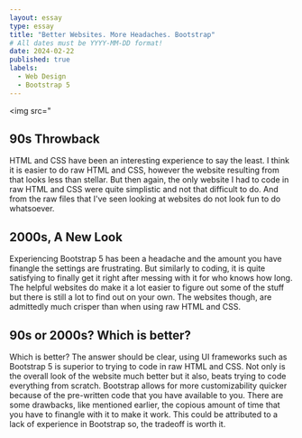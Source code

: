 ```yaml
---
layout: essay
type: essay
title: "Better Websites. More Headaches. Bootstrap"
# All dates must be YYYY-MM-DD format!
date: 2024-02-22
published: true
labels:
  - Web Design
  - Bootstrap 5
---
```

<img src="
## 90s Throwback
HTML and CSS have been an interesting experience to say the least. I think it is easier to do raw HTML and CSS, however the website resulting from that looks less than stellar. But then again, the only website I had to code in raw HTML and CSS were quite simplistic and not that difficult to do. And from the raw files that I've seen looking at websites do not look fun to do whatsoever. 

## 2000s, A New Look
Experiencing Bootstrap 5 has been a headache and the amount you have finangle the settings are frustrating. But similarly to coding, it is quite satisfying to finally get it right after messing with it for who knows how long. The helpful websites do make it a lot easier to figure out some of the stuff but there is still a lot to find out on your own. The websites though, are admittedly much crisper than when using raw HTML and CSS. 

## 90s or 2000s? Which is better?  
Which is better? The answer should be clear, using UI frameworks such as Bootstrap 5 is superior to trying to code in raw HTML and CSS. Not only is the overall look of the website much better but it also, beats trying to code everything from scratch. Bootstrap allows for more customizability quicker because of the pre-written code that you have available to you. There are some drawbacks, like mentioned earlier, the copious amount of time that you have to finangle with it to make it work. This could be attributed to a lack of experience in Bootstrap so, the tradeoff is worth it. 
